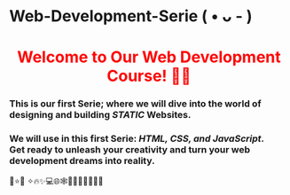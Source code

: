 # Web-Development-Serie ( • ᴗ - )
<h1 style="color:red" align="center">Welcome to Our Web Development Course! 👋🌐</h1> 
<h3>This is our first Serie; where we will dive into the world of designing and building <strong><i>STATIC</i></strong> Websites. </h3>
<h3>We will use in this first Serie: <strong><i>HTML, CSS, and JavaScript</i></strong>. <br>Get ready to unleash your creativity and turn your web development dreams into reality.</h3>
🚀⭐💥 ✧🔥✨💻🌐🕸️🧑🏻‍💻👩🏻‍💻🤖

